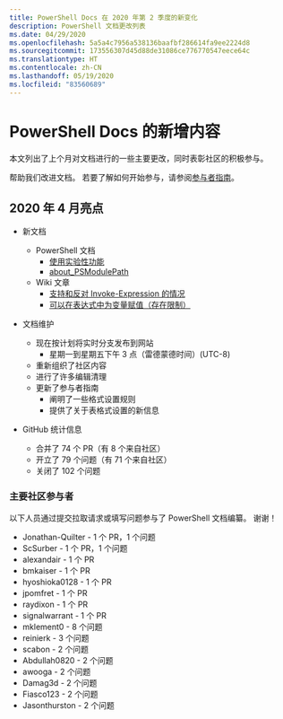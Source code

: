 ```yaml
---
title: PowerShell Docs 在 2020 年第 2 季度的新变化
description: PowerShell 文档更改列表
ms.date: 04/29/2020
ms.openlocfilehash: 5a5a4c7956a538136baafbf286614fa9ee2224d8
ms.sourcegitcommit: 173556307d45d88de31086ce776770547eece64c
ms.translationtype: HT
ms.contentlocale: zh-CN
ms.lasthandoff: 05/19/2020
ms.locfileid: "83560689"
---
```

# <a name="whats-new-in-powershell-docs"></a>PowerShell Docs 的新增内容

本文列出了上个月对文档进行的一些主要更改，同时表彰社区的积极参与。

帮助我们改进文档。 若要了解如何开始参与，请参阅[参与者指南][contrib]。

## <a name="2020-april-highlights"></a>2020 年 4 月亮点

- 新文档
  - PowerShell 文档
    - [使用实验性功能](/powershell/scripting/whats-new/experimental-features)
    - [about_PSModulePath](/powershell/module/microsoft.powershell.core/about/about_psmodulepath)
  - Wiki 文章
    - [支持和反对 Invoke-Expression 的情况](https://github.com/MicrosoftDocs/PowerShell-Docs/wiki/The-case-for-and-against-Invoke-Expression)
    - [可以在表达式中为变量赋值（存在限制）](https://github.com/MicrosoftDocs/PowerShell-Docs/wiki/Variables-can-be-assigned-values-as-part-of-an-expression-(with-limitations))

- 文档维护
  - 现在按计划将实时分支发布到网站
    - 星期一到星期五下午 3 点（雷德蒙德时间）(UTC-8)
  - 重新组织了社区内容
  - 进行了许多编辑清理
  - 更新了参与者指南
    - 阐明了一些格式设置规则
    - 提供了关于表格式设置的新信息

- GitHub 统计信息
  - 合并了 74 个 PR（有 8 个来自社区）
  - 开立了 79 个问题（有 71 个来自社区）
  - 关闭了 102 个问题

### <a name="top-community-contributors"></a>主要社区参与者

以下人员通过提交拉取请求或填写问题参与了 PowerShell 文档编纂。 谢谢！

- Jonathan-Quilter - 1 个 PR，1 个问题
- ScSurber - 1 个 PR，1 个问题
- alexandair - 1 个 PR
- bmkaiser - 1 个 PR
- hyoshioka0128 - 1 个 PR
- jpomfret - 1 个 PR
- raydixon - 1 个 PR
- signalwarrant - 1 个 PR
- mklement0 - 8 个问题
- reinierk - 3 个问题
- scabon - 2 个问题
- Abdullah0820 - 2 个问题
- awooga - 2 个问题
- Damag3d - 2 个问题
- Fiasco123 - 2 个问题
- Jasonthurston - 2 个问题

<!-- Link references -->
[contrib]: contributing/overview.md
